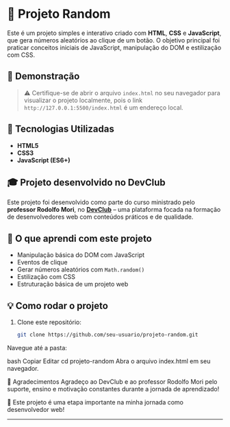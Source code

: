 # 🎲 Projeto Random

Este é um projeto simples e interativo criado com **HTML**, **CSS** e **JavaScript**, que gera números aleatórios ao clique de um botão. O objetivo principal foi praticar conceitos iniciais de JavaScript, manipulação do DOM e estilização com CSS.

## 🔗 Demonstração

> ⚠️ Certifique-se de abrir o arquivo `index.html` no seu navegador para visualizar o projeto localmente, pois o link `http://127.0.0.1:5500/index.html` é um endereço local.

## 🚀 Tecnologias Utilizadas

- **HTML5**  
- **CSS3**  
- **JavaScript (ES6+)**

## 🎓 Projeto desenvolvido no **DevClub**

Este projeto foi desenvolvido como parte do curso ministrado pelo **professor Rodolfo Mori**, no **[DevClub](https://devclub.com.br/)** – uma plataforma focada na formação de desenvolvedores web com conteúdos práticos e de qualidade.

## 🧠 O que aprendi com este projeto

- Manipulação básica do DOM com JavaScript  
- Eventos de clique  
- Gerar números aleatórios com `Math.random()`  
- Estilização com CSS  
- Estruturação básica de um projeto web

## 💡 Como rodar o projeto

1. Clone este repositório:
   ```bash
   git clone https://github.com/seu-usuario/projeto-random.git
Navegue até a pasta:

bash
Copiar
Editar
cd projeto-random
Abra o arquivo index.html em seu navegador.

🙌 Agradecimentos
Agradeço ao DevClub e ao professor Rodolfo Mori pelo suporte, ensino e motivação constantes durante a jornada de aprendizado!

📌 Este projeto é uma etapa importante na minha jornada como desenvolvedor web!


---




